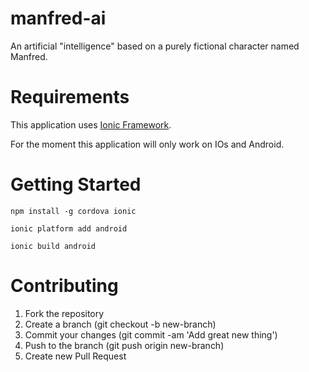 manfred-ai
=================

An artificial "intelligence" based on a purely fictional character named Manfred.

Requirements
============

This application uses [Ionic Framework](http://ionicframework.com).

For the moment this application will only work on IOs and Android.

Getting Started
============

`npm install -g cordova ionic`

`ionic platform add android`

`ionic build android`

Contributing
============

1. Fork the repository
2. Create a branch (git checkout -b new-branch)
3. Commit your changes (git commit -am 'Add great new thing')
4. Push to the branch (git push origin new-branch)
5. Create new Pull Request
